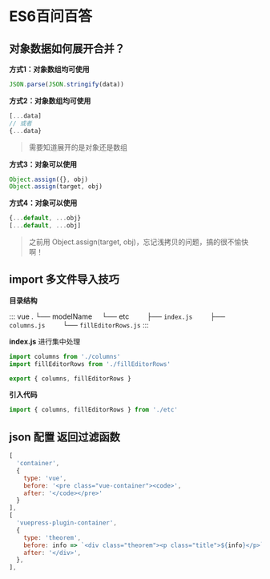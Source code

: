 # ES6百问百答

## 对象数据如何展开合并？
**方式1：对象数组均可使用**
```js
JSON.parse(JSON.stringify(data))
```
**方式2：对象数组均可使用**

```js
[...data]
// 或者
{...data}
```
> 需要知道展开的是对象还是数组

**方式3：对象可以使用**
```js
Object.assign({}, obj)
Object.assign(target, obj)
```

**方式4：对象可以使用**
```js
{...default, ...obj}
[...default, ...obj]
```
> 之前用 Object.assign(target, obj)，忘记浅拷贝的问题，搞的很不愉快啊！


## import 多文件导入技巧

**目录结构**

::: vue
.
└── modelName
    └── etc
        ├── `index.js` 
        ├── `columns.js` 
        └── `fillEditorRows.js`
:::

**index.js** 进行集中处理
```js
import columns from './columns'
import fillEditorRows from './fillEditorRows'

export { columns, fillEditorRows }
```

**引入代码**

```js
import { columns, fillEditorRows } from './etc'
```

## json 配置 返回过滤函数

```js
[
  'container',
  {
    type: 'vue',
    before: '<pre class="vue-container"><code>',
    after: '</code></pre>'
  }
],
[
  'vuepress-plugin-container',
  {
    type: 'theorem',
    before: info => `<div class="theorem"><p class="title">${info}</p>`,
    after: '</div>',
  },
],
```